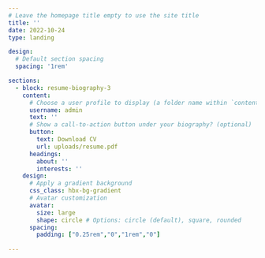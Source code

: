 ```yaml
---
# Leave the homepage title empty to use the site title
title: ''
date: 2022-10-24
type: landing

design:
  # Default section spacing
  spacing: '1rem'

sections:
  - block: resume-biography-3
    content:
      # Choose a user profile to display (a folder name within `content/authors/`)
      username: admin
      text: ''
      # Show a call-to-action button under your biography? (optional)
      button:
        text: Download CV
        url: uploads/resume.pdf
      headings:
        about: ''
        interests: ''
    design:
      # Apply a gradient background
      css_class: hbx-bg-gradient
      # Avatar customization
      avatar:
        size: large
        shape: circle # Options: circle (default), square, rounded
      spacing:
        padding: ["0.25rem","0","1rem","0"]
 
---
```

